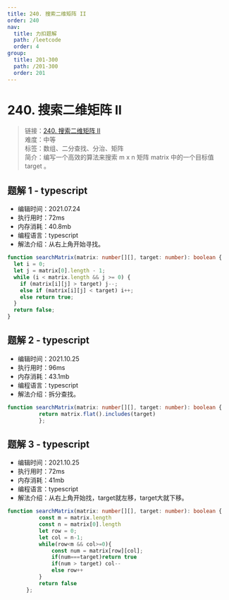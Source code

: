 ```yaml
---
title: 240. 搜索二维矩阵 II
order: 240
nav:
  title: 力扣题解
  path: /leetcode
  order: 4
group:
  title: 201-300
  path: /201-300
  order: 201
---
```


# 240. 搜索二维矩阵 II

> 链接：[240. 搜索二维矩阵 II](https://leetcode-cn.com/problems/search-a-2d-matrix-ii/)  
> 难度：中等  
> 标签：数组、二分查找、分治、矩阵  
> 简介：编写一个高效的算法来搜索 m x n 矩阵 matrix 中的一个目标值 target 。

## 题解 1 - typescript

- 编辑时间：2021.07.24
- 执行用时：72ms
- 内存消耗：40.8mb
- 编程语言：typescript
- 解法介绍：从右上角开始寻找。

```typescript
function searchMatrix(matrix: number[][], target: number): boolean {
  let i = 0;
  let j = matrix[0].length - 1;
  while (i < matrix.length && j >= 0) {
    if (matrix[i][j] > target) j--;
    else if (matrix[i][j] < target) i++;
    else return true;
  }
  return false;
}
```
## 题解 2 - typescript
- 编辑时间：2021.10.25
- 执行用时：96ms
- 内存消耗：43.1mb
- 编程语言：typescript
- 解法介绍：拆分查找。
```typescript
function searchMatrix(matrix: number[][], target: number): boolean {
          return matrix.flat().includes(target)
          };
```

## 题解 3 - typescript
- 编辑时间：2021.10.25
- 执行用时：72ms
- 内存消耗：41mb
- 编程语言：typescript
- 解法介绍：从右上角开始找，target就左移，target大就下移。
```typescript
function searchMatrix(matrix: number[][], target: number): boolean {
          const m = matrix.length
          const n = matrix[0].length
          let row = 0;
          let col = n-1;
          while(row<m && col>=0){
              const num = matrix[row][col];
              if(num===target)return true 
              if(num > target) col--
              else row++
          }
          return false 
      };
```
